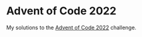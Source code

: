 ﻿# Advent of Code 2022
 
 My solutions to the [Advent of Code 2022](https://adventofcode.com/) challenge.
